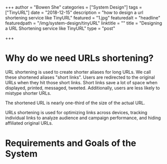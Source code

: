 +++
author = "Bowen She"
categories = ["System Design"]
tags = ["TinyURL"]
date = "2018-12-15"
description = "how to design a url shortening service like TinyURL"
featured = "1.jpg"
featuredalt = "headline"
featuredpath = "/img/system-design/tinyURL"
linktitle = ""
title = "Designing a URL Shortening service like TinyURL"
type = "post"

+++
# Why do we need URLs shortening?

URL shortening is used to create shorter aliases for long URLs. We call these shortened
aliases "short links". Users are redirected to the original URLs when they hit those short
links. Short links save a lot of space when displayed, printed, messaged, tweeted. Additionally,
users are less likely to mistype shorter URLs.  

The shortened URL is nearly one-third of the size of the actual URL.

URLs shortening is used for optimizing links across devices, tracking individual links to
analyze audience and campaign performance, and hiding affiliated original URLs.

# Requirements and Goals of the System
